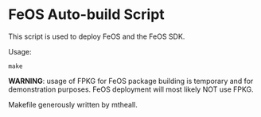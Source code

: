FeOS Auto-build Script
======================

This script is used to deploy FeOS and the FeOS SDK.

Usage:

    make

**WARNING**: usage of FPKG for FeOS package building is temporary and for demonstration purposes. FeOS deployment will most likely NOT use FPKG.

Makefile generously written by mtheall.
